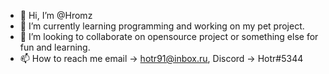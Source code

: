 - 👋 Hi, I’m @Hromz
- 🌱 I’m currently learning programming and working on my pet project.
- 💞️ I’m looking to collaborate on opensource project or something else for fun and learning.
- 📫 How to reach me email -> hotr91@inbox.ru, Discord -> Hotr#5344

<!---
Hromz/Hromz is a ✨ special ✨ repository because its `README.md` (this file) appears on your GitHub profile.
You can click the Preview link to take a look at your changes.
--->
